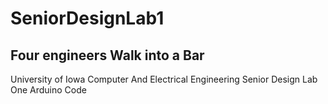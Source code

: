 # SeniorDesignLab1
## Four engineers Walk into a Bar
University of Iowa Computer And Electrical Engineering Senior Design Lab One Arduino Code 
